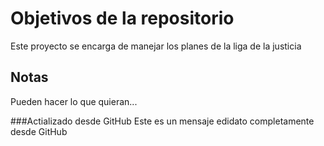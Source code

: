 # Objetivos de la repositorio

Este proyecto se encarga de manejar los planes de la liga de la justicia


## Notas
Pueden hacer lo que quieran...

###Actializado desde GitHub
Este es un mensaje edidato completamente desde GitHub
